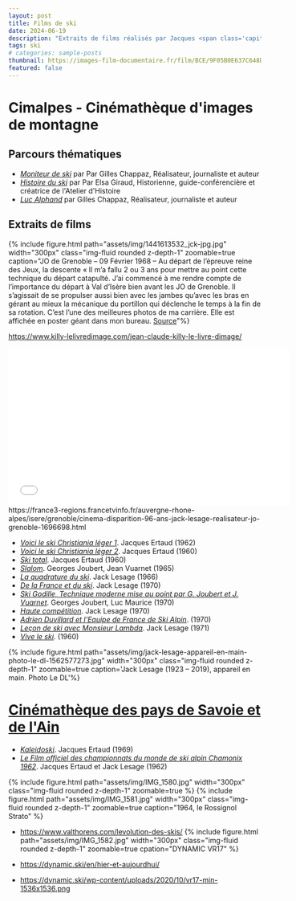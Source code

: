 ```yaml
---
layout: post
title: Films de ski 
date: 2024-06-19
description: "Extraits de films réalisés par Jacques <span class='capitales'>Ertaud</span>, Jack <span class='capitales'>Lesage</span>..."
tags: ski
# categories: sample-posts
thumbnail: https://images-film-documentaire.fr/film/BCE/9F05B0E637C648DBADB7C35CF0622BCE.jpg
featured: false
---
```


# Cimalpes - Cinémathèque d'images de montagne

## Parcours thématiques

- [*Moniteur de ski*](https://www.cimalpes.fr/parcours-thematiques-moniteur-de-ski-1175-0-418-0.html) par Par Gilles <span class="capitales">Chappaz</span>, Réalisateur, journaliste et auteur
- [*Histoire du ski*](https://www.cimalpes.fr/parcours-thematiques-histoire-du-ski-1175-0-539-0.html) par Par Elsa <span class="capitales">Giraud</span>, Historienne, guide-conférencière et créatrice de l'Atelier d'Histoire
- [*Luc <span class="capitales">Alphand</span>*](https://www.cimalpes.fr/parcours-thematiques-luc-alphand-1175-0-408-0.html) par Gilles <span class="capitales">Chappaz</span>, Réalisateur, journaliste et auteur

## Extraits de films

{% include figure.html path="assets/img/1441613532_jck-jpg.jpg" width="300px" class="img-fluid rounded z-depth-1" zoomable=true caption="JO de Grenoble – 09 Février 1968 – Au départ de l’épreuve reine des Jeux, la descente «  Il m’a fallu 2 ou 3 ans pour mettre au point cette technique du départ catapulté. J’ai commencé à me rendre compte de l’importance du départ à Val d’Isère bien avant les JO de Grenoble. Il s’agissait de se propulser aussi bien avec les jambes qu’avec les bras en gérant au mieux la mécanique du portillon qui déclenche le temps à la fin de sa rotation. C’est l’une des meilleures photos de ma carrière. Elle est affichée en poster géant dans mon bureau. <a href='https://www.valsport.org/club-des-sports-de-val-disere-csvi-site-officiel/nos-champions/jean-claude-killy/'>Source</a>"%}

https://www.killy-lelivredimage.com/jean-claude-killy-le-livre-dimage/


<iframe width="560" height="315" src="//embed.francetv.fr/214f0856dedffd7ceb29cde52927ebaa" frameborder="0" scrolling="no" allowfullscreen></iframe>
https://france3-regions.francetvinfo.fr/auvergne-rhone-alpes/isere/grenoble/cinema-disparition-96-ans-jack-lesage-realisateur-jo-grenoble-1696698.html

- [*Voici le ski Christiania léger 1*](https://www.cimalpes.fr/Films-de-montagne-752-248-0-0.html). Jacques <span class="capitales">Ertaud</span> (1962)
- [*Voici le ski Christiania léger 2*](https://www.cimalpes.fr/films-de-montagne-voici-le-ski-christiania-leger-2-752-3469-0-7.html?ref=a545d5b752823ed1fd330b0098236d57). Jacques <span class="capitales">Ertaud</span> (1960)
- [*Ski total*](https://www.cimalpes.fr/films-de-montagne-ski-total-752-3549-0-0.html?). Jacques <span class="capitales">Ertaud</span> (1960)
- [*Slalom*](https://www.cimalpes.fr/films-de-montagne-slalom-752-3679-0-9.html?ref=a545d5b752823ed1fd330b0098236d57). Georges <span class="capitales">Joubert</span>, Jean <span class="capitales">Vuarnet</span> (1965)
- [*La quadrature du ski*](https://www.cimalpes.fr/films-de-montagne-quadrature-du-ski-la-752-3484-0-10.html?ref=a545d5b752823ed1fd330b0098236d57). Jack <span class="capitales">Lesage</span> (1966)
- [*De la France et du ski*](https://www.cimalpes.fr/films-de-montagne-de-la-france-et-du-ski-752-3450-0-12.html?ref=a545d5b752823ed1fd330b0098236d57). Jack <span class="capitales">Lesage</span> (1970)
- [*Ski Godille, Technique moderne mise au point par G. <span class="capitales">Joubert</span> et J. <span class="capitales">Vuarnet</span>*](https://www.cimalpes.fr/films-de-montagne-ski-godille-752-3683-0-14.html?ref=a545d5b752823ed1fd330b0098236d57). Georges <span class="capitales">Joubert</span>, Luc <span class="capitales">Maurice</span> (1970)
- [*Haute compétition*](https://www.cimalpes.fr/films-de-montagne-haute-competition-752-3485-0-14.html?ref=a545d5b752823ed1fd330b0098236d57). Jack <span class="capitales">Lesage</span> (1970)
- [*Adrien <span class="capitales">Duvillard</span> et l'Equipe de France de Ski Alpin*](https://www.cimalpes.fr/films-de-montagne-adrien-duvillard-et-l-equipe-de-france-de-ski-alpin-752-3731-0-14.html?ref=a545d5b752823ed1fd330b0098236d57). (1970)
- [*Leçon de ski avec Monsieur Lambda*](https://www.cimalpes.fr/films-de-montagne-lecon-de-ski-avec-monsieur-lambda-752-3547-0-15.html?ref=a545d5b752823ed1fd330b0098236d57). Jack <span class="capitales">Lesage</span> (1971)
- [*Vive le ski*](https://www.cimalpes.fr/films-de-montagne-vive-le-ski-752-3409-0-7.html?ref=a545d5b752823ed1fd330b0098236d57). (1960)


{% include figure.html path="assets/img/jack-lesage-appareil-en-main-photo-le-dl-1562577273.jpg" width="300px" class="img-fluid rounded z-depth-1" zoomable=true caption='Jack <span class="capitales">Lesage</span> (1923 &ndash; 2019), appareil en main. Photo Le DL'%}


# [Cinémathèque des pays de Savoie et de l'Ain](https://www.letelepherique.org/les-th%C3%A9matiques-sports-d-hiver-574-2-0-0.html)

- [*Kaleidoski*](https://www.letelepherique.org/le-catalogue-des-collections-kaleidoski-527-4237-0-1.html?ref=c5a9cfa4ee242cd9caaacff6adad0fb3). Jacques <span class="capitales">Ertaud</span> (1969)
- [*Le Film officiel des championnats du monde de ski alpin Chamonix 1962*](https://www.letelepherique.org/le-catalogue-des-collections-film-officiel-des-championnats-du-monde-de-ski-alpin-chamonix-1962-le-527-3826-0-1.html?parcId=240). Jacques <span class="capitales">Ertaud</span> et Jack <span class="capitales">Lesage</span> (1962)

{% include figure.html path="assets/img/IMG_1580.jpg" width="300px" class="img-fluid rounded z-depth-1" zoomable=true %}
{% include figure.html path="assets/img/IMG_1581.jpg" width="300px" class="img-fluid rounded z-depth-1" zoomable=true caption="1964, le Rossignol Strato" %}
* https://www.valthorens.com/levolution-des-skis/
{% include figure.html path="assets/img/IMG_1582.jpg" width="300px" class="img-fluid rounded z-depth-1" zoomable=true cpation="DYNAMIC VR17" %}

* https://dynamic.ski/en/hier-et-aujourdhui/
* https://dynamic.ski/wp-content/uploads/2020/10/vr17-min-1536x1536.png